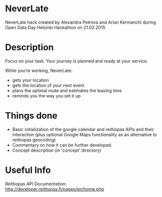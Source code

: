 # NeverLate
NeverLate hack created by Alexandra Petrova and Arian Kermanchi during Open Data Day Helsinki Hackathon on 21.02.2015

# Description
Focus on your task. Your journey is planned and ready at your service. 

While you’re working, NeverLate:

- gets your location
- gets the location of your next event
- plans the optimal route and estimates the leaving time
- reminds you the way you set it up

# Things done
* Basic initialization of the google calendar and reittiopas APIs and their interaction (plus optional Google Maps functionality as an alternative to reittiopas geocoding)
* Commentary on how it can be further developed. 
* Concept description (in 'concept' directory)

# Useful Info
Reittiopas API Documentation: http://developer.reittiopas.fi/pages/en/home.php